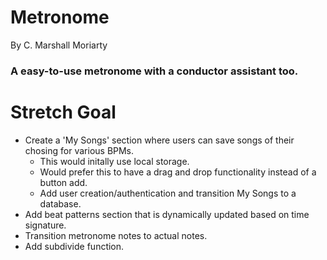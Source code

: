 # Metronome
By C. Marshall Moriarty
### A easy-to-use metronome with a conductor assistant too.


# Stretch Goal
- Create a 'My Songs' section where users can save songs of their chosing for various BPMs.
    - This would initally use local storage.
    - Would prefer this to have a drag and drop functionality instead of a button add.
    - Add user creation/authentication and transition My Songs to a database.
- Add beat patterns section that is dynamically updated based on time signature.
- Transition metronome notes to actual notes.
- Add subdivide function.